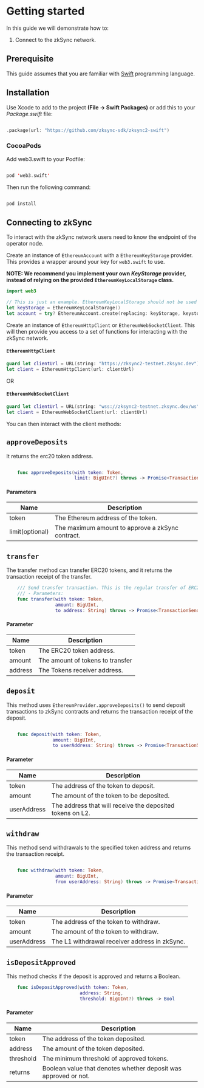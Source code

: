 # Getting started

In this guide we will demonstrate how to:

1. Connect to the zkSync network.

<TocHeader />
<TOC class="table-of-contents" :include-level="[2,3]" />

## Prerequisite

This guide assumes that you are familiar with [Swift](https://www.swift.org/) programming language.

##  Installation

Use Xcode to add to the project **(File -> Swift Packages)** or add this to your _Package.swift_ file:

```swift

.package(url: "https://github.com/zksync-sdk/zksync2-swift")

```
### CocoaPods

Add web3.swift to your Podfile:

```swift

pod 'web3.swift'

```

Then run the following command:

```bash

pod install

```

## Connecting to zkSync

To interact with the zkSync network users need to know the endpoint of the operator node.

Create an instance of `EthereumAccount`  with a `EthereumKeyStorage` provider. This provides a wrapper around your key for `web3.swift` to use. <br/>

**NOTE:  We recommend you implement your own _KeyStorage_ provider, instead of relying on the provided `EthereumKeyLocalStorage` class.**

```swift
import web3

// This is just an example. EthereumKeyLocalStorage should not be used in production code
let keyStorage = EthereumKeyLocalStorage()
let account = try? EthereumAccount.create(replacing: keyStorage, keystorePassword: "MY_PASSWORD")
```

Create an instance of `EthereumHttpClient` or `EthereumWebSocketClient`. This will then provide you access to a set of functions for interacting with the zkSync network.

#### `EthereumHttpClient`

```swift
guard let clientUrl = URL(string: "https://zksync2-testnet.zksync.dev") else { return }
let client = EthereumHttpClient(url: clientUrl)
```

OR

#### `EthereumWebSocketClient`

```swift
guard let clientUrl = URL(string: "wss://zksync2-testnet.zksync.dev/ws") else { return }
let client = EthereumWebSocketClient(url: clientUrl)
```

You can then interact with the client methods:

## `approveDeposits`
It returns the erc20 token address.

```swift

    func approveDeposits(with token: Token,
                         limit: BigUInt?) throws -> Promise<TransactionSendingResult>
```
#### Parameters

| Name               | Description                                                      |
| ------------------ | -----------------------------------------------------------------|
| token              | The Ethereum address of the token.                               |
| limit(optional)    | The maximum amount to approve a zkSync contract.                 |


## `transfer`

The transfer method can transfer ERC20 tokens, and it returns the transaction receipt of the transfer.

```swift 
    /// Send transfer transaction. This is the regular transfer of ERC20 token.
    /// - Parameters:
    func transfer(with token: Token,
                  amount: BigUInt,
                  to address: String) throws -> Promise<TransactionSendingResult>

```
#### Parameter

| Name               | Description                        |
| ------------------ | -----------------------------------|
| token              | The ERC20 token address.           |
| amount             | The amount of tokens to transfer   |
| address            | The Tokens receiver address.       |


## `deposit`

This method uses `EthereumProvider.approveDeposits()` to send deposit transactions to zkSync contracts and returns the transaction receipt of the deposit.

```swift

    func deposit(with token: Token,
                 amount: BigUInt,
                 to userAddress: String) throws -> Promise<TransactionSendingResult>

```

#### Parameter

| Name               | Description                                                      |
| ------------------ | -----------------------------------------------------------------|
| token              | The address of the token to deposit.                             |
| amount             | The amount of the token to be deposited.                         |
| userAddress        | The address that will receive the deposited tokens on L2.        |


## `withdraw`

This method send withdrawals to the specified token address and returns the transaction receipt.

```swift

    func withdraw(with token: Token,
                  amount: BigUInt,
                  from userAddress: String) throws -> Promise<TransactionSendingResult>

```

#### Parameter

| Name               | Description                                                      |
| ------------------ | -----------------------------------------------------------------|
| token              | The address of the token to withdraw.                            |
| amount             | The amount of the token to withdraw.                             |
| userAddress        | The L1 withdrawal receiver address in zkSync.                    |


## `isDepositApproved`

This method checks if the deposit is approved and returns a Boolean.

```swift
    func isDepositApproved(with token: Token,
                           address: String,
                           threshold: BigUInt?) throws -> Bool
```

#### Parameter

| Name               | Description                                                            |
| ------------------ | -----------------------------------------------------------------------|
| token              | The address of the token deposited.                                    |
| address            | The amount of the token deposited.                                     |
| threshold          | The minimum threshold of approved tokens.                              |
| returns            | Boolean value that denotes whether deposit was approved or not.        |